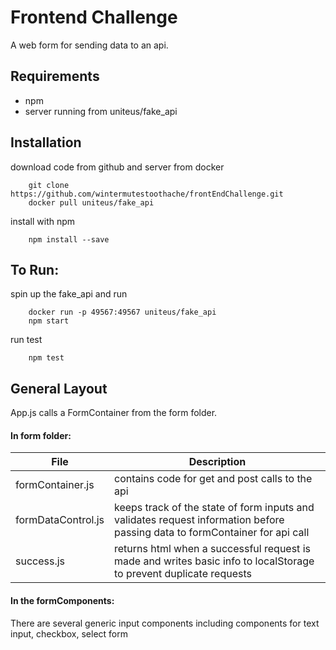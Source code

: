 # Frontend Challenge

A web form for sending data to an api.

## Requirements
* npm
* server running from uniteus/fake_api

## Installation

download code from github and server from docker
```
    git clone https://github.com/wintermutestoothache/frontEndChallenge.git
    docker pull uniteus/fake_api
```

install with npm
```
    npm install --save
```
## To Run:
spin up the fake_api and run
```
    docker run -p 49567:49567 uniteus/fake_api
    npm start
```

run test
```
    npm test
```

## General Layout

App.js calls a FormContainer from the form folder.

#### In form folder:

File | Description
-----|------------
formContainer.js | contains code for get and post calls to the api
formDataControl.js | keeps track of the state of form inputs and validates request information before passing data to formContainer for api call
success.js | returns html when a successful request is made and writes basic info to localStorage to prevent duplicate requests

#### In the formComponents:

There are several generic input components including components for text input, checkbox, select form
